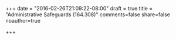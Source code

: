 +++
date = "2016-02-26T21:09:22-08:00"
draft = true
title = "Administrative Safeguards (164.308)"
comments=false
share=false
noauthor=true

+++
